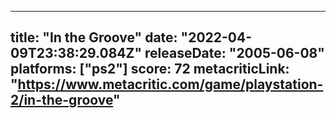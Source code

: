 
---
title: "In the Groove"
date: "2022-04-09T23:38:29.084Z"
releaseDate: "2005-06-08"
platforms: ["ps2"]
score: 72
metacriticLink: "https://www.metacritic.com/game/playstation-2/in-the-groove"
---
